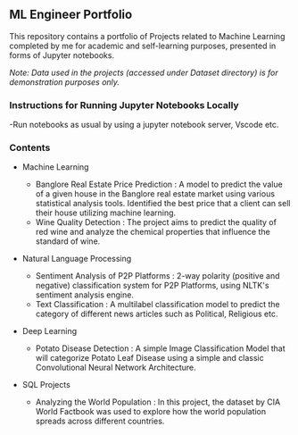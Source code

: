 ## ML Engineer Portfolio

This repository contains a portfolio of Projects related to Machine Learning completed by me for academic and self-learning purposes, presented in forms of Jupyter notebooks.

*Note: Data used in the projects (accessed under Dataset directory) is for demonstration purposes only.*

### Instructions for Running Jupyter Notebooks Locally
-Run notebooks as usual by using a jupyter notebook server, Vscode etc.

### Contents

- Machine Learning
    - Banglore Real Estate Price Prediction : A model to predict the value of a given house in the Banglore real estate market using various statistical analysis tools. Identified the best price that a client can sell their house utilizing machine learning.
    - Wine Quality Detection : The project aims to predict the quality of red wine and analyze the chemical properties that influence the standard of wine. 

- Natural Language Processing
    - Sentiment Analysis of P2P Platforms : 2-way polarity (positive and negative) classification system for P2P Platforms, using NLTK's sentiment analysis engine.
    - Text Classification : A multilabel classification model to predict the category of different news articles such as Political, Religious etc.

- Deep Learning
    - Potato Disease Detection : A simple Image Classification Model that will categorize Potato Leaf Disease using a simple and classic Convolutional Neural Network Architecture.

- SQL Projects
    - Analyzing the World Population : In this project, the dataset by CIA World Factbook was used to explore how the world population spreads across different countries.
